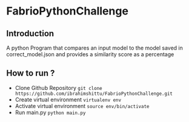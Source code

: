 # FabrioPythonChallenge

## Introduction

A python Program that compares an input model to the model saved in correct_model.json and provides a similarity score as a percentage

## How to run ?

- Clone Github Repository `git clone https://github.com/ibrahimshittu/FabrioPythonChallenge.git`
- Create virtual environment `virtualenv env`
- Activate virtual environment `source env/bin/activate` 
- Run main.py `python main.py`
